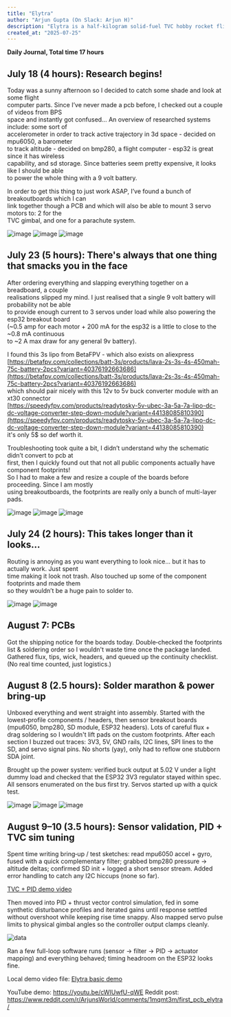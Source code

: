 ```yaml
---
title: "Elytra"
author: "Arjun Gupta (On Slack: Arjun H)"
description: "Elytra is a half-kilogram solid-fuel TVC hobby rocket flight computer"
created_at: "2025-07-25"
---
```


**Daily Journal, Total time 17 hours**

## July 18 (4 hours): Research begins!

Today was a sunny afternoon so I decided to catch some shade and look at some flight  
computer parts. Since I’ve never made a pcb before, I checked out a couple of videos from BPS  
space and instantly got confused… An overview of researched systems include: some sort of  
accelerometer in order to track active trajectory in 3d space - decided on mpu6050, a barometer  
to track altitude - decided on bmp280, a flight computer - esp32 is great since it has wireless  
capability, and sd storage. Since batteries seem pretty expensive, it looks like I should be able  
to power the whole thing with a 9 volt battery.  

In order to get this thing to just work ASAP, I’ve found a bunch of breakoutboards which I can  
link together though a PCB and which will also be able to mount 3 servo motors to: 2 for the  
TVC gimbal, and one for a parachute system.

![image](/assets/maincomputerdiagram.png)
![image](/assets/servosdiagram.png)
![image](/assets/additionalboarddiagram.png)




## July 23 (5 hours): There's always that one thing that smacks you in the face

After ordering everything and slapping everything together on a breadboard, a couple  
realisations slipped my mind. I just realised that a single 9 volt battery will probability not be able  
to provide enough current to 3 servos under load while also powering the esp32 breakout board  
(~0.5 amp for each motor + 200 mA for the esp32 is a little to close to the ~0.8 mA continuous  
to ~2 A max draw for any general 9v battery).  

I found this 3s lipo from BetaFPV - which also exists on aliexpress  
[https://betafpv.com/collections/batt-3s/products/lava-2s-3s-4s-450mah-75c-battery-2pcs?variant=40376192663686](https://betafpv.com/collections/batt-3s/products/lava-2s-3s-4s-450mah-75c-battery-2pcs?variant=40376192663686)  
which should pair nicely with this 12v to 5v buck converter module with an xt30 connector  
[https://speedyfpv.com/products/readytosky-5v-ubec-3a-5a-7a-lipo-dc-dc-voltage-converter-step-down-module?variant=44138085810390](https://speedyfpv.com/products/readytosky-5v-ubec-3a-5a-7a-lipo-dc-dc-voltage-converter-step-down-module?variant=44138085810390)  
it's only 5$ so def worth it.  


Troubleshooting took quite a bit, I didn’t understand why the schematic didn’t convert to pcb at  
first, then I quickly found out that not all public components actually have component footprints!  
So I had to make a few and resize a couple of the boards before proceeding. Since I am mostly  
using breakoutboards, the footprints are really only a bunch of multi-layer pads.

![image](/assets/livecomputer.png)
![image](/assets/powerdiagram.png)
![image](/assets/unwiredpcb.png)

## July 24 (2 hours): This takes longer than it looks…

Routing is annoying as you want everything to look nice… but it has to actually work. Just spent  
time making it look not trash. Also touched up some of the component footprints and made them  
so they wouldn’t be a huge pain to solder to.

![image](/assets/wiredpcb.png)
![image](/assets/3dpcb.png)

## August 7: PCBs
Got the shipping notice for the boards today. Double‑checked the footprints list & soldering order so I wouldn't waste time once the package landed. Gathered flux, tips, wick, headers, and queued up the continuity checklist. (No real time counted, just logistics.)

## August 8 (2.5 hours): Solder marathon & power bring‑up

Unboxed everything and went straight into assembly. Started with the lowest‑profile components / headers, then sensor breakout boards (mpu6050, bmp280, SD module, ESP32 headers). Lots of careful flux + drag soldering so I wouldn't lift pads on the custom footprints. After each section I buzzed out traces: 3V3, 5V, GND rails, I2C lines, SPI lines to the SD, and servo signal pins. No shorts (yay), only had to reflow one stubborn SDA joint.

Brought up the power system: verified buck output at 5.02 V under a light dummy load and checked that the ESP32 3V3 regulator stayed within spec. All sensors enumerated on the bus first try. Servos started up with a quick test.

![image](/assets/soldering1.jpg)
![image](/assets/soldering2.jpg)
![image](/assets/finished_pcb.jpg)

## August 9–10 (3.5 hours): Sensor validation, PID + TVC sim tuning

Spent time writing bring‑up / test sketches: read mpu6050 accel + gyro, fused with a quick complementary filter; grabbed bmp280 pressure -> altitude deltas; confirmed SD init + logged a short sensor stream. Added error handling to catch any I2C hiccups (none so far). 

[TVC + PID demo video](/assets/FC.MOV)  

Then moved into PID + thrust vector control simulation, fed in some synthetic disturbance profiles and iterated gains until response settled without overshoot while keeping rise time snappy. Also mapped servo pulse limits to physical gimbal angles so the controller output clamps cleanly.

![data](/assets/example_data.png)

Ran a few full-loop software runs (sensor -> filter -> PID -> actuator mapping) and everything behaved; timing headroom on the ESP32 looks fine.

Local demo video file: [Elytra basic demo](/assets/Elytra_Basic.mp4)

YouTube demo: https://youtu.be/cWIUwfU-qWE
Reddit post: https://www.reddit.com/r/ArjunsWorld/comments/1mqmt3m/first_pcb_elytra/
